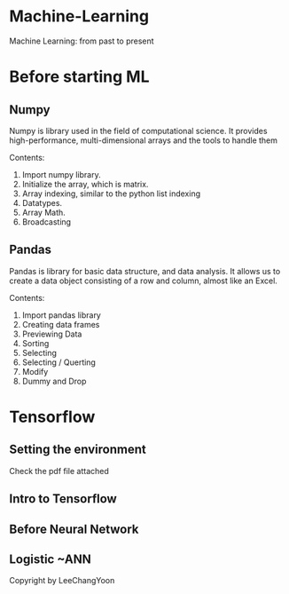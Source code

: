 # Machine-Learning
Machine Learning: from past to present

Before starting ML
==================

Numpy
-----
Numpy is library used in the field of computational science. 
It provides high-performance, multi-dimensional arrays and the tools to handle them

Contents:

1. Import numpy library.
2. Initialize the array, which is matrix.
3. Array indexing, similar to the python list indexing
4. Datatypes.
5. Array Math.
6. Broadcasting

Pandas
------
Pandas is library for basic data structure, and data analysis.
It allows us to create a data object consisting of a row and column, almost like an Excel.

Contents:

1. Import pandas library
2. Creating data frames
3. Previewing Data
4. Sorting
5. Selecting 
6. Selecting / Querting
7. Modify
8. Dummy and Drop

Tensorflow
==========

Setting the environment
-----------------------
Check the pdf file attached

Intro to Tensorflow
-------------------

Before Neural Network
---------------------

Logistic ~ANN
-------------


Copyright by LeeChangYoon
